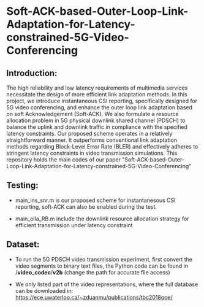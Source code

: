 # Soft-ACK-based-Outer-Loop-Link-Adaptation-for-Latency-constrained-5G-Video-Conferencing

## Introduction:

The high reliability and low latency requirements of multimedia services necessitate the design of more efficient link adaptation methods. In this project, we introduce instantaneous CSI reporting, specifically designed for 5G video conferencing, and enhance the outer loop link adaptation based on soft Acknowledgement (Soft-ACK). We also formulate a resource allocation problem in 5G physical downlink shared channel (PDSCH) to balance the uplink and downlink traffic in compliance with the specified latency constraints. Our proposed scheme operates in a relatively straightforward manner. It outperforms conventional link adaptation methods regarding Block-Level Error Rate (BLER) and effectively adheres to stringent latency constraints in video transmission simulations. This repository holds the main codes of our paper "Soft-ACK-based-Outer-Loop-Link-Adaptation-for-Latency-constrained-5G-Video-Conferencing"

## Testing:

- main_ins_snr.m is our proposed scheme for instantanesous CSI reporting, soft-ACK can also be enabled during the test.

- main_olla_RB.m include the downlink resource allocation strategy for efficient transmission under latency constraint

## Dataset:

- To run the 5G PDSCH  video transmission experiment, first convert the video segments to binary text files, the Python code can be found in /**video_codec**/**v2b** (change the path for accurate file access)

- We only listed part of the video representations, where the full database can be downloaded in: https://ece.uwaterloo.ca/~zduanmu/publications/tbc2018qoe/
